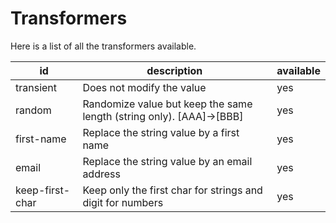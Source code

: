# Transformers

Here is a list of all the transformers available.

| id              | description                                                          | available |
| --------------- | -------------------------------------------------------------------- | --------- |
| transient       | Does not modify the value                                            | yes       |
| random          | Randomize value but keep the same length (string only). [AAA]->[BBB] | yes       |
| first-name      | Replace the string value by a first name                             | yes       |
| email           | Replace the string value by an email address                         | yes       |
| keep-first-char | Keep only the first char for strings and digit for numbers           | yes       |
